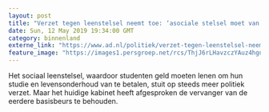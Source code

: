 ```yaml
---
layout: post
title: "Verzet tegen leenstelsel neemt toe: ‘asociale stelsel moet van tafel’"
date: Sun, 12 May 2019 19:34:00 GMT
category: binnenland
externe_link: "https://www.ad.nl/politiek/verzet-tegen-leenstelsel-neemt-toe-asociale-stelsel-moet-van-tafel~a5a47d0f/"
feature_image: "https://images1.persgroep.net/rcs/ThjJ6rLHavzczYAuz4hgnub3QME/diocontent/102710815/_fitwidth/400/?appId=21791a8992982cd8da851550a453bd7f&quality=0.7"
---
```


Het sociaal leenstelsel, waardoor studenten geld moeten lenen om hun studie en levensonderhoud van te betalen, stuit op steeds meer politiek verzet. Maar het huidige kabinet heeft afgesproken de vervanger van de eerdere basisbeurs te behouden.
